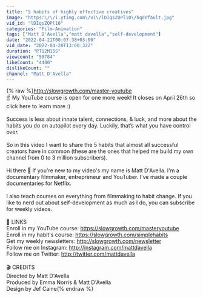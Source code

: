 ```yaml
---
title: "5 habits of highly effective creatives"
image: "https:\/\/i.ytimg.com\/vi\/lDIqsZQPl10\/hqdefault.jpg"
vid_id: "lDIqsZQPl10"
categories: "Film-Animation"
tags: ["Matt D'Avella","matt davella","self-development"]
date: "2022-04-21T00:07:38+03:00"
vid_date: "2022-04-20T13:00:32Z"
duration: "PT12M15S"
viewcount: "50784"
likeCount: "4400"
dislikeCount: ""
channel: "Matt D'Avella"
---
```

{% raw %}<a rel="nofollow" target="blank" href="http://slowgrowth.com/master-youtube">http://slowgrowth.com/master-youtube</a><br />☝️ My YouTube course is open for one more week! It closes on April 26th so click here to learn more :)<br /><br />Success is less about innate talent, connections, &amp; luck, and more about the habits you do on autopilot every day. Luckily, that’s what you have control over.<br /><br />So in this video I want to share the 5 habits that almost all successful creators have in common (these are the ones that helped me build my own channel from 0 to 3 million subscribers).<br /><br />Hi there 👋 If you're new to my video's my name is Matt D'Avella. I'm a documentary filmmaker, entrepreneur and YouTuber. I've made a couple documentaries for Netflix.<br /><br />I also teach courses on everything from filmmaking to habit change. If you like to nerd out about self-development as much as I do, you can subscribe for weekly videos.<br /><br />🔗 LINKS<br />Enroll in my YouTube course:  <a rel="nofollow" target="blank" href="https://slowgrowth.com/masteryoutube">https://slowgrowth.com/masteryoutube</a><br />Enroll in my habit's course:  <a rel="nofollow" target="blank" href="https://slowgrowth.com/simplehabits">https://slowgrowth.com/simplehabits</a><br />Get my weekly newsletters:  <a rel="nofollow" target="blank" href="http://slowgrowth.com/newsletter">http://slowgrowth.com/newsletter</a><br />Follow me on Instagram:  <a rel="nofollow" target="blank" href="http://instagram.com/mattdavella">http://instagram.com/mattdavella</a><br />Follow me on Twitter:  <a rel="nofollow" target="blank" href="http://twitter.com/mattdavella">http://twitter.com/mattdavella</a><br /><br />🎬 CREDITS<br />Directed by Matt D'Avella<br />Produced by Emma Norris &amp; Matt D'Avella<br />Design by Jef Caine{% endraw %}
